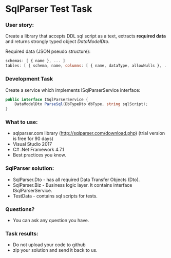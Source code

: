 # SqlParser Test Task

### User story: 
Create a library that accepts DDL sql script as a text, extracts **required data** and returns strongly typed object _DataModelDto_.

Required data (JSON pseudo structure): 
```javascript
schemas: [ { name }, ... ]
tables: [ { schema, name, columns: [ { name, dataType, allowNulls }, ... ] }, ... ]
```

### Development Task
Create a service which implements ISqlParserService interface:

```C#
public interface ISqlParserService { 
	DataModelDto ParseSql(DbTypeDto dbType, string sqlScript); 
}
```

### What to use:
- sqlparser.com library (http://sqlparser.com/download.php) (trial version is free for 90 days)
- Visual Studio 2017
- C# .Net Framework 4.7.1
- Best practices you know. 

### SqlParser solution:
- SqlParser.Dto - has all required Data Transfer Objects (Dto). 
- SqlParser.Biz - Business logic layer. It contains interface ISqlParserService.
- TestData - contains sql scripts for tests.

### Questions?
- You can ask any question you have.

### Task results:
- Do not upload your code to github
- zip your solution and send it back to us.
	